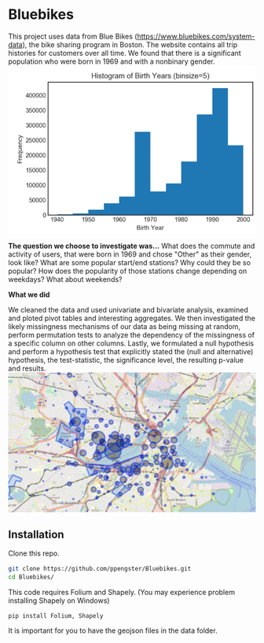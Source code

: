 # Bluebikes
This project uses data from Blue Bikes (https://www.bluebikes.com/system-data), the bike sharing program in Boston. The website contains all trip histories for customers over all time. We found that there is a significant population who were born in 1969 and with a nonbinary gender.
![birth_years](data/birth_years.png?raw=true "Title")

**The question we choose to investigate was...**
What does the commute and activity of users, that were born in 1969 and chose "Other" as their gender, look like? What are some popular start/end stations?
Why could they be so popular?
How does the popularity of those stations change depending on weekdays? What about weekends?

**What we did**

We cleaned the data and used univariate and bivariate analysis, examined and ploted pivot tables and interesting aggregates. We then investigated the likely missingness mechanisms of our data as being missing at random, perform permutation tests to analyze the dependency of the missingness of a specific column on other columns. Lastly, we formulated a null hypothesis and perform a hypothesis test that explicitly stated the (null and alternative) hypothesis, the test-statistic, the significance level, the resulting p-value and results.
![all_stations](data/all_stations.png?raw=true "Title")

## Installation
Clone this repo.
```bash
git clone https://github.com/ppengster/Bluebikes.git
cd Bluebikes/
```

This code requires Folium and Shapely. (You may experience problem installing Shapely on Windows)
```
pip install Folium, Shapely
```

It is important for you to have the geojson files in the data folder.

